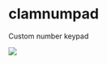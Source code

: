 # clamnumpad
Custom number keypad

[![](https://jitpack.io/v/nightcrawler-/clamnumpad.svg)](https://jitpack.io/#nightcrawler-/clamnumpad)

